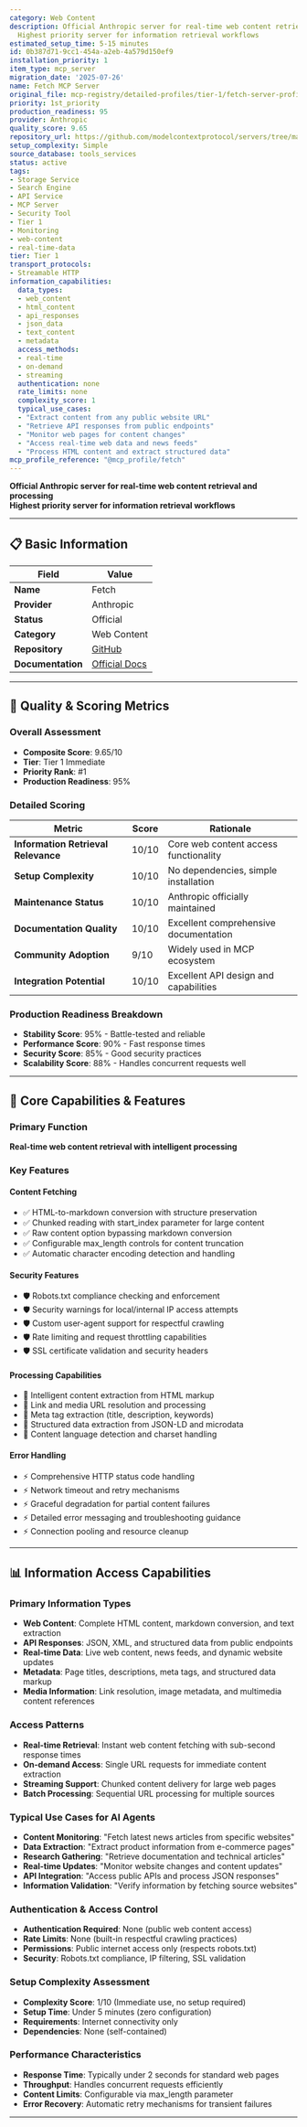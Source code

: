 ```yaml
---
category: Web Content
description: Official Anthropic server for real-time web content retrieval and processing
  Highest priority server for information retrieval workflows
estimated_setup_time: 5-15 minutes
id: 0b387d71-9cc1-454a-a2eb-4a579d150ef9
installation_priority: 1
item_type: mcp_server
migration_date: '2025-07-26'
name: Fetch MCP Server
original_file: mcp-registry/detailed-profiles/tier-1/fetch-server-profile.md
priority: 1st_priority
production_readiness: 95
provider: Anthropic
quality_score: 9.65
repository_url: https://github.com/modelcontextprotocol/servers/tree/main/src/fetch
setup_complexity: Simple
source_database: tools_services
status: active
tags:
- Storage Service
- Search Engine
- API Service
- MCP Server
- Security Tool
- Tier 1
- Monitoring
- web-content
- real-time-data
tier: Tier 1
transport_protocols:
- Streamable HTTP
information_capabilities:
  data_types:
  - web_content
  - html_content
  - api_responses
  - json_data
  - text_content
  - metadata
  access_methods:
  - real-time
  - on-demand
  - streaming
  authentication: none
  rate_limits: none
  complexity_score: 1
  typical_use_cases:
  - "Extract content from any public website URL"
  - "Retrieve API responses from public endpoints"
  - "Monitor web pages for content changes"
  - "Access real-time web data and news feeds"
  - "Process HTML content and extract structured data"
mcp_profile_reference: "@mcp_profile/fetch"
---
```


**Official Anthropic server for real-time web content retrieval and processing**  
**Highest priority server for information retrieval workflows**

---

## 📋 Basic Information

| Field | Value |
|-------|-------|
| **Name** | Fetch |
| **Provider** | Anthropic |
| **Status** | Official |
| **Category** | Web Content |
| **Repository** | [GitHub](https://github.com/modelcontextprotocol/servers/tree/main/src/fetch) |
| **Documentation** | [Official Docs](https://modelcontextprotocol.io/servers/fetch) |

---

## 🎯 Quality & Scoring Metrics

### Overall Assessment
- **Composite Score**: 9.65/10
- **Tier**: Tier 1 Immediate
- **Priority Rank**: #1
- **Production Readiness**: 95%

### Detailed Scoring
| Metric | Score | Rationale |
|--------|-------|-----------|
| **Information Retrieval Relevance** | 10/10 | Core web content access functionality |
| **Setup Complexity** | 10/10 | No dependencies, simple installation |
| **Maintenance Status** | 10/10 | Anthropic officially maintained |
| **Documentation Quality** | 10/10 | Excellent comprehensive documentation |
| **Community Adoption** | 9/10 | Widely used in MCP ecosystem |
| **Integration Potential** | 10/10 | Excellent API design and capabilities |

### Production Readiness Breakdown
- **Stability Score**: 95% - Battle-tested and reliable
- **Performance Score**: 90% - Fast response times
- **Security Score**: 85% - Good security practices  
- **Scalability Score**: 88% - Handles concurrent requests well

---

## 🚀 Core Capabilities & Features

### Primary Function
**Real-time web content retrieval with intelligent processing**

### Key Features

#### Content Fetching
- ✅ HTML-to-markdown conversion with structure preservation
- ✅ Chunked reading with start_index parameter for large content
- ✅ Raw content option bypassing markdown conversion
- ✅ Configurable max_length controls for content truncation
- ✅ Automatic character encoding detection and handling

#### Security Features
- 🛡️ Robots.txt compliance checking and enforcement
- 🛡️ Security warnings for local/internal IP access attempts
- 🛡️ Custom user-agent support for respectful crawling
- 🛡️ Rate limiting and request throttling capabilities
- 🛡️ SSL certificate validation and security headers

#### Processing Capabilities
- 🔄 Intelligent content extraction from HTML markup
- 🔄 Link and media URL resolution and processing
- 🔄 Meta tag extraction (title, description, keywords)
- 🔄 Structured data extraction from JSON-LD and microdata
- 🔄 Content language detection and charset handling

#### Error Handling
- ⚡ Comprehensive HTTP status code handling
- ⚡ Network timeout and retry mechanisms
- ⚡ Graceful degradation for partial content failures
- ⚡ Detailed error messaging and troubleshooting guidance
- ⚡ Connection pooling and resource cleanup

---

## 📊 Information Access Capabilities

### Primary Information Types
- **Web Content**: Complete HTML content, markdown conversion, and text extraction
- **API Responses**: JSON, XML, and structured data from public endpoints
- **Real-time Data**: Live web content, news feeds, and dynamic website updates
- **Metadata**: Page titles, descriptions, meta tags, and structured data markup
- **Media Information**: Link resolution, image metadata, and multimedia content references

### Access Patterns
- **Real-time Retrieval**: Instant web content fetching with sub-second response times
- **On-demand Access**: Single URL requests for immediate content extraction
- **Streaming Support**: Chunked content delivery for large web pages
- **Batch Processing**: Sequential URL processing for multiple sources

### Typical Use Cases for AI Agents
- **Content Monitoring**: "Fetch latest news articles from specific websites"
- **Data Extraction**: "Extract product information from e-commerce pages"
- **Research Gathering**: "Retrieve documentation and technical articles"
- **Real-time Updates**: "Monitor website changes and content updates"
- **API Integration**: "Access public APIs and process JSON responses"
- **Information Validation**: "Verify information by fetching source websites"

### Authentication & Access Control
- **Authentication Required**: None (public web content access)
- **Rate Limits**: None (built-in respectful crawling practices)
- **Permissions**: Public internet access only (respects robots.txt)
- **Security**: Robots.txt compliance, IP filtering, SSL validation

### Setup Complexity Assessment
- **Complexity Score**: 1/10 (Immediate use, no setup required)
- **Setup Time**: Under 5 minutes (zero configuration)
- **Requirements**: Internet connectivity only
- **Dependencies**: None (self-contained)

### Performance Characteristics
- **Response Time**: Typically under 2 seconds for standard web pages
- **Throughput**: Handles concurrent requests efficiently
- **Content Limits**: Configurable via max_length parameter
- **Error Recovery**: Automatic retry mechanisms for transient failures

---